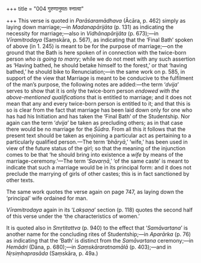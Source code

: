 +++
title = "004 गुरुणानुमतः स्नात्वा"

+++
This verse is quoted in *Parāśaramādhava* (Ācāra, p. 462) simply as
laying down marriage;—in *Madanapārijāta* (p. 131) as indicating the
necessity for marriage;—also in *Vidhānapārijāta* (p. 673);—in
*Vīramitrodaya* (Saṃskāra, p. 567), as indicating that the ‘Final Bath’
spoken of above (in 1. 245) is meant to be for the purpose of
marriage;—on the ground that the Bath is here spoken of in connection
with the twice-born person *who is going to marry*; while we do not meet
with any such assertion as ‘Having bathed, he should betake himself to
the forest,’ or that ‘having bathed,’ he should bike to Renunciation;—in
the same work on p. 585, in support of the view that Marriage is meant
to be conducive to the fulfilment of the man’s purpose, the following
notes are added:—the term ‘*dvija*’ serves to show that it is only the
twice-born person *endowed with the above-mentioned qualifications* that
is entitled to marriage; and it does not mean that any and every
twice-born person is entitled to it; and that this is so is clear from
the fact that marriage has been laid down only for one who has had his
Initiation and has taken the ‘Final Bath’ of the Studentship. Nor again
can the term ‘*dvija*’ be taken as precluding others; as in that case
there would be no marriage for the *Śūdra*. From all this it follows
that the present text should be taken as enjoining a particular act as
pertaining to a particularly qualified person.—The term ‘*bhāryā*,’
‘wife,’ has been used in view of the future status of the girl; so that
the meaning of the injunction comes to be that ‘he should bring into
existence a *wife* by means of the marriage-ceremony.’—The term
‘*Savarṇā*,’ ‘of the same caste’ is meant to indicate that such a
marriage would be in its principal form: and it does not preclude the
marrying of girls of other castes; this is in fact sanctioned by other
texts.

The same work quotes the verse again on page 747, as laying down the
‘principal’ wife ordained for man.

*Vīramitrodaya* again in its ‘*Lakṣaṇa*’ section (p. 118) quotes the
second half of this verse under the ‘the characteristics of women.’

It is quoted also in *Smṛtitattva* (p. 940) to the effect that
‘*Samāvartana*’ is another name for the concluding rites of
Studentship;—in *Aparārka* (p. 76) as indicating that the ‘Bath’ is
distinct from the *Samāvartana* ceremony;—in *Hemādri* (Dāna, p.
680);—in *Saṃskāraratnamālā* (p. 403);—and in *Nṛsiṃhaprasāda*
(Saṃskāra, p. 49a.)


